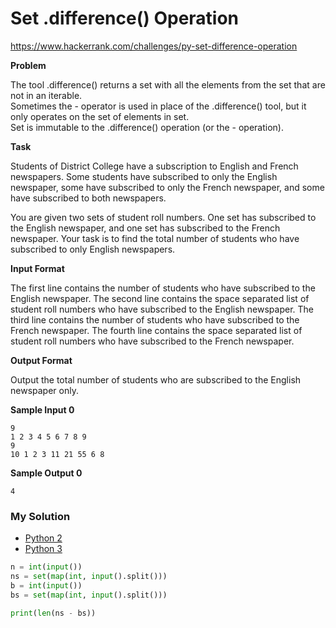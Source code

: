 # Set .difference() Operation

https://www.hackerrank.com/challenges/py-set-difference-operation

**Problem**

The tool .difference() returns a set with all the elements from the set that are not in an iterable.  
Sometimes the - operator is used in place of the .difference() tool, but it only operates on the set of elements in set.  
Set is immutable to the .difference() operation (or the - operation).

**Task**

Students of District College have a subscription to English and French newspapers. 
Some students have subscribed to only the English newspaper, some have subscribed to only the French newspaper, and some have subscribed to both newspapers.  

You are given two sets of student roll numbers. One set has subscribed to the English newspaper, and one set has subscribed to the French newspaper. 
Your task is to find the total number of students who have subscribed to only English newspapers.

**Input Format**

The first line contains the number of students who have subscribed to the English newspaper. 
The second line contains the space separated list of student roll numbers who have subscribed to the English newspaper.
The third line contains the number of students who have subscribed to the French newspaper. 
The fourth line contains the space separated list of student roll numbers who have subscribed to the French newspaper.

**Output Format**

Output the total number of students who are subscribed to the English newspaper only.

**Sample Input 0**

```
9
1 2 3 4 5 6 7 8 9
9
10 1 2 3 11 21 55 6 8
```

**Sample Output 0**

```
4
```

### My Solution

- [Python 2](python2.py)
- [Python 3](python3.py)
```python
n = int(input())
ns = set(map(int, input().split()))
b = int(input())
bs = set(map(int, input().split()))

print(len(ns - bs))
````